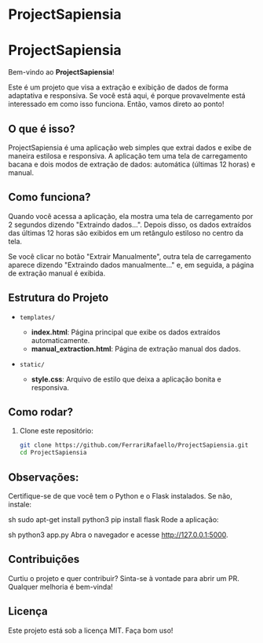 # ProjectSapiensia
# ProjectSapiensia

Bem-vindo ao **ProjectSapiensia**! 

Este é um projeto que visa a extração e exibição de dados de forma adaptativa e responsiva. Se você está aqui, é porque provavelmente está interessado em como isso funciona. Então, vamos direto ao ponto!

## O que é isso?

ProjectSapiensia é uma aplicação web simples que extrai dados e exibe de maneira estilosa e responsiva. A aplicação tem uma tela de carregamento bacana e dois modos de extração de dados: automática (últimas 12 horas) e manual.

## Como funciona?

Quando você acessa a aplicação, ela mostra uma tela de carregamento por 2 segundos dizendo "Extraindo dados...". Depois disso, os dados extraídos das últimas 12 horas são exibidos em um retângulo estiloso no centro da tela.

Se você clicar no botão "Extrair Manualmente", outra tela de carregamento aparece dizendo "Extraindo dados manualmente..." e, em seguida, a página de extração manual é exibida.

## Estrutura do Projeto

- `templates/`
  - **index.html**: Página principal que exibe os dados extraídos automaticamente.
  - **manual_extraction.html**: Página de extração manual dos dados.

- `static/`
  - **style.css**: Arquivo de estilo que deixa a aplicação bonita e responsiva.

## Como rodar?

1. Clone este repositório:
   ```sh
   git clone https://github.com/FerrariRafaello/ProjectSapiensia.git
   cd ProjectSapiensia
   
## Observações:
Certifique-se de que você tem o Python e o Flask instalados. Se não, instale:

sh
sudo apt-get install python3
pip install flask
Rode a aplicação:

sh
python3 app.py
Abra o navegador e acesse http://127.0.0.1:5000.

## Contribuições
Curtiu o projeto e quer contribuir? Sinta-se à vontade para abrir um PR. Qualquer melhoria é bem-vinda!

## Licença
Este projeto está sob a licença MIT. Faça bom uso!
